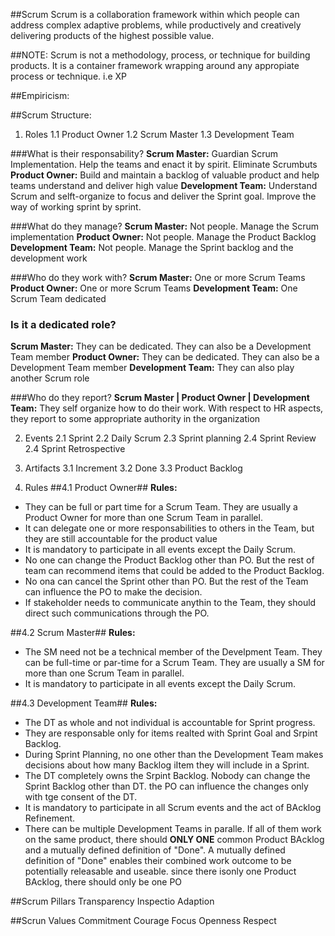 ##Scrum
Scrum is a collaboration framework within which people can address complex adaptive problems, while productively and creatively delivering products of the highest possible value.

##NOTE: Scrum is not a methodology, process, or technique for building products. It is a container framework wrapping around any appropiate process or technique. i.e XP

##Empiricism:

##Scrum Structure:
1. Roles
1.1 Product Owner
1.2 Scrum Master
1.3 Development Team

###What is their responsability?
**Scrum Master:** Guardian Scrum Implementation. Help the teams and enact it by spirit. Eliminate Scrumbuts
**Product Owner:** Build and maintain a backlog of valuable product and help teams understand and deliver high value
**Development Team:** Understand Scrum and selft-organize to focus and deliver the Sprint goal. Improve the way of working sprint by sprint.

###What do they manage?
**Scrum Master:** Not people. Manage the Scrum implementation
**Product Owner:** Not people. Manage the Product Backlog
**Development Team:** Not people. Manage the Sprint backlog and the development work

###Who do they work with?
**Scrum Master:** One or more Scrum Teams
**Product Owner:** One or more Scrum Teams 
**Development Team:** One Scrum Team dedicated 

### Is it a dedicated role?
**Scrum Master:** They can be dedicated. They can also be a Development Team member
**Product Owner:** They can be dedicated. They can also be a Development Team member
**Development Team:** They can also play another Scrum role

###Who do they report?
**Scrum Master | Product Owner | Development Team:**
They self organize how to do their work. With respect to HR aspects, they report to some appropriate authority in the organization

2. Events
2.1 Sprint
2.2 Daily Scrum
2.3 Sprint planning
2.4 Sprint Review
2.4 Sprint Retrospective

3. Artifacts
3.1 Increment
3.2 Done
3.3 Product Backlog

4. Rules
##4.1 Product Owner##
**Rules:**
* They can be full or part time for a Scrum Team. They are usually a Product Owner for more than one Scrum Team in parallel.
* It can delegate one or more responsabilities to others in the Team, but they are still accountable for the product value
* It is mandatory to participate in all events except the Daily Scrum.
* No one can change the Product Backlog other than PO. But the rest of team can recommend items that could be added to the Product Backlog.
* No ona can cancel the Sprint other than PO. But the rest of the Team can influence the PO to make the decision.
* If stakeholder needs to communicate anythin to the Team, they should direct such communications through the PO.

##4.2 Scrum Master##
**Rules:**
* The SM need not be a technical member of the Develpment Team. They can be full-time or par-time for a Scrum Team. They are usually a SM for more than one Scrum Team in parallel.
* It is mandatory to participate in all events except the Daily Scrum.

##4.3 Development Team##
**Rules:**
* The DT as whole and not individual is accountable for Sprint progress.
* They are responsable only for items realted with Sprint Goal and Srpint Backlog.
* During Sprint Planning, no one other than the Development Team makes decisions about how many Backlog iItem they will include in a Sprint.
* The DT completely owns the Srpint Backlog. Nobody can change the Sprint Backlog other than DT. the PO can influence the changes only with tge consent of the DT.
* It is mandatory to participate in all Scrum events and the act of BAcklog Refinement.
* There can be multiple Development Teams in paralle. If all of them work on the same product, there should **ONLY ONE** common Product BAcklog and a mutually defined definition of "Done". A mutually defined definition of "Done" enables their combined work outcome to be potentially releasable and useable. since there isonly one Product BAcklog, there should only be one PO

##Scrum Pillars
Transparency
Inspectio
Adaption

##Scrun Values
Commitment
Courage
Focus
Openness
Respect
